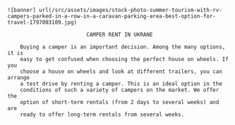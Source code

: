     ![banner] url(/src/assets/images/stock-photo-summer-tourism-with-rv-campers-parked-in-a-row-in-a-caravan-parking-area-best-option-for-travel-1797003109.jpg)

                             CAMPER RENT IN UKRANE

        Buying a camper is an important decision. Among the many options, it is
        easy to get confused when choosing the perfect house on wheels. If you
        choose a house on wheels and look at different trailers, you can arrange
        a test drive by renting a camper. This is an ideal option in the
        conditions of such a variety of campers on the market. We offer the
        option of short-term rentals (from 2 days to several weeks) and are
        ready to offer long-term rentals from several weeks.
